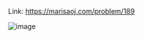 Link: https://marisaoj.com/problem/189

![image](https://github.com/user-attachments/assets/484c828a-03dd-436c-bc6c-7782e61f60f5)
